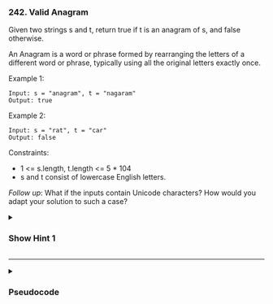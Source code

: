 ### 242. Valid Anagram

Given two strings s and t, return true if t is an anagram of s, and false otherwise.

An Anagram is a word or phrase formed by rearranging the letters of a different word or phrase, typically using all the original letters exactly once.

Example 1:
```
Input: s = "anagram", t = "nagaram"
Output: true
```
Example 2:
```
Input: s = "rat", t = "car"
Output: false
```

Constraints:

- 1 <= s.length, t.length <= 5 * 104
- s and t consist of lowercase English letters.

*Follow up*: What if the inputs contain Unicode characters? How would you adapt your solution to such a case?

<details>
  <summary><h3>Show Hint 1</h3></summary>
  <p>Use the hashmap to identify all the characters in both words have equal occurence. First if length of two strings is different then it won't be anagram so just return false.</p>
</details>

---
<details>
  <summary><h3>Pseudocode</h3></summary>
  <pre>
    if s.length not equals t.length then return false
    countS -> hashMap(Char, int)
    countT -> hashMap(Char, int)
    for i -> 1 to s.length
      countS[s[i]] -> countS.get(s[i]) > 0 ? 1 + countS.get(s[i]) : 1
      countT[t[i]] -> countT.get(t[i]) > 0 ? 1 + countT.get(t[i]) : 1
    for key in countS
      if countS[key] not equals countT.get(key, 0) then return false
    return true
  </pre>
</details>
